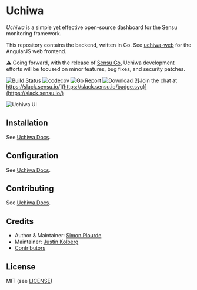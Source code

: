 # Uchiwa
*Uchiwa* is a simple yet effective open-source dashboard for the Sensu monitoring framework.

This repository contains the backend, written in Go.
See [uchiwa-web](https://github.com/sensu/uchiwa-web) for the AngularJS web frontend.

:warning: Going forward, with the release of [Sensu Go](https://github.com/sensu/sensu-go), Uchiwa development efforts will be focused on minor features, bug fixes, and security patches.

[![Build Status](https://travis-ci.org/sensu/uchiwa.svg?branch=master)](https://travis-ci.org/sensu/uchiwa)
[![codecov](https://codecov.io/gh/sensu/uchiwa/branch/master/graph/badge.svg)](https://codecov.io/gh/sensu/uchiwa)
[![Go Report](https://goreportcard.com/badge/github.com/sensu/uchiwa)](https://goreportcard.com/report/github.com/sensu/uchiwa)
[![Download](https://api.bintray.com/packages/palourde/uchiwa/uchiwa/images/download.svg) ](https://uchiwa.io/#/download)
[![Join the chat at https://slack.sensu.io/](https://slack.sensu.io/badge.svg)](https://slack.sensu.io/)

![Uchiwa UI](docs/uchiwa-ui.png)

## Installation
See [Uchiwa Docs](https://docs.sensu.io/uchiwa/latest/getting-started/installation/).

## Configuration
See [Uchiwa Docs](https://docs.sensu.io/uchiwa/latest/getting-started/configuration/).

## Contributing
See [Uchiwa Docs](https://docs.sensu.io/uchiwa/latest/contributing/).

## Credits
* Author & Maintainer: [Simon Plourde][author]
* Maintainer: [Justin Kolberg][amdprophet]
* [Contributors](https://github.com/sensu/uchiwa/graphs/contributors)

## License
MIT (see [LICENSE][license])

[author]:                 https://github.com/palourde
[license]:                https://github.com/sensu/uchiwa/blob/master/LICENSE
[amdprophet]:             https://github.com/amdprophet
